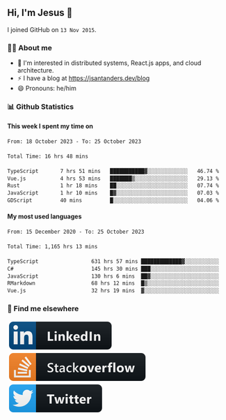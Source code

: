 ## Hi, I'm Jesus 👋

I joined GitHub on `13 Nov 2015`.

<!-- Talking about you -->

### 👨‍💻 About me

- 👦 I'm interested in distributed systems, React.js apps, and cloud architecture.
- ⚡️ I have a blog at <https://jsantanders.dev/blog>
- 😄 Pronouns: he/him

### 📊 Github Statistics

#### This week I spent my time on

<!--START_SECTION:weekly-->

```txt
From: 18 October 2023 - To: 25 October 2023

Total Time: 16 hrs 48 mins

TypeScript       7 hrs 51 mins   ███████████▓░░░░░░░░░░░░░   46.74 %
Vue.js           4 hrs 53 mins   ███████▒░░░░░░░░░░░░░░░░░   29.13 %
Rust             1 hr 18 mins    ██░░░░░░░░░░░░░░░░░░░░░░░   07.74 %
JavaScript       1 hr 10 mins    █▓░░░░░░░░░░░░░░░░░░░░░░░   07.03 %
GDScript         40 mins         █░░░░░░░░░░░░░░░░░░░░░░░░   04.06 %
```

<!--END_SECTION:weekly-->

#### My most used languages

<!--START_SECTION:alltime-->

```txt
From: 15 December 2020 - To: 25 October 2023

Total Time: 1,165 hrs 13 mins

TypeScript                 631 hrs 57 mins █████████████▓░░░░░░░░░░░   54.23 %
C#                         145 hrs 30 mins ███░░░░░░░░░░░░░░░░░░░░░░   12.49 %
JavaScript                 130 hrs 6 mins  ██▓░░░░░░░░░░░░░░░░░░░░░░   11.17 %
RMarkdown                  68 hrs 12 mins  █▒░░░░░░░░░░░░░░░░░░░░░░░   05.85 %
Vue.js                     32 hrs 19 mins  ▓░░░░░░░░░░░░░░░░░░░░░░░░   02.77 %
```

<!--END_SECTION:alltime-->

### 📢 Find me elsewhere

<p>
  <a target="_blank" href="https://linkedin.com/in/jsantanders">
    <img src="https://github.com/jsantanders/jsantanders/blob/master/img/linkedin.svg" alt="LinkedIn" style="vertical-align:top; margin:4px">
  </a>
  
  <a target="_blank" href="https://stackoverflow.com/users/7318331/jesus-santander">
    <img src="https://github.com/jsantanders/jsantanders/blob/master/img/stackoverflow.svg" alt="StackOverflow" style="vertical-align:top; margin:4px">
  </a>
  
  <a target="_blank" href="http://twitter.com/jsantanders">
    <img src="https://github.com/jsantanders/jsantanders/blob/master/img/twitter.svg" alt="Twitter" style="vertical-align:top; margin:4px">
  </a>
</p>
